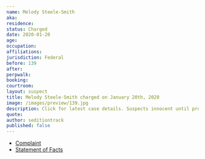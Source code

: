 ```yaml
---
name: Melody Steele-Smith
aka:
residence:
status: Charged
date: 2020-01-20
age:
occupation:
affiliations:
jurisdiction: Federal
before: 139
after:
perpwalk:
booking:
courtroom:
layout: suspect
title: Melody Steele-Smith charged on January 20th, 2020
image: /images/preview/139.jpg
description: Click for latest case details. Suspects innocent until proven guilty.
quote:
author: seditiontrack
published: false
---
```


- [Complaint](https://www.justice.gov/file/1360206/download)
- [Statement of Facts](https://www.justice.gov/file/1360206/download)